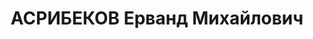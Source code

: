 ---
title: АСРИБЕКОВ Ерванд Михайлович
description: "Род. в 1898 - расстрелян 1937, с 1915 член РСДРП, с 03.1917 член РСДРП(б)\
  \ \n  Образование \n    учёба на медицинском факультете Тифлисского частного университета\
  \ \n  1925  окончил 1-й Московский медицинский институт \n  1933 - 1934  слушатель\
  \ Института Красной профессуры \n  Послужной список \n    2 ареста \n    секретарь\
  \ районного комитета КП(б) Грузии (Тифлис) \n  1923 - 1925  ответственный секретарь\
  \ Абхазского областного комитета КП(б) Грузии \n  1925 - 1932  ответственный секретарь\
  \ Тифлисского городского комитета КП(б) Грузии \n  1934 -   начальник Политического\
  \ отдела машинно-тракторной станции (Сталинградский, Саратовский край) \n    секретарь\
  \ Дальне-Восточного краевого комитета ВКП(б) \n    секретарь Владивостокского городского\
  \ комитета ВКП(б) \n    заведующий Агитационно-пропагандистским отделом Свердловского\
  \ областного комитета ВКП(б) \n  - 1937  секретарь Пермского городского комитета\
  \ ВКП(б) (Свердловская область) \n  - 8.1937  заведующий Отделом медицинских институтов\
  \ Народного комиссариата здравоохранения СССР \n  21.08.1937  арестован"
---